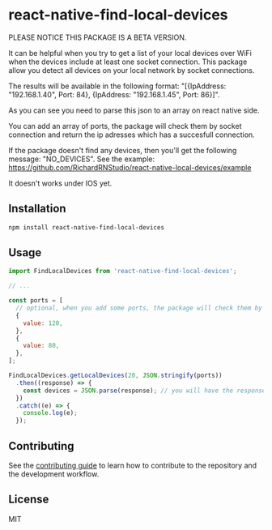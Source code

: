 # react-native-find-local-devices

PLEASE NOTICE THIS PACKAGE IS A BETA VERSION.

It can be helpful when you try to get a list of your local devices over WiFi when the devices include at least one socket connection.
This package allow you detect all devices on your local network by socket connections.

The results will be available in the following format:
"[{IpAddress: "192.168.1.40", Port: 84}, {IpAddress: "192.168.1.45", Port: 86}]".

As you can see you need to parse this json to an array on react native side.

You can add an array of ports, the package will check them by socket connection and return the ip adresses which has a succesfull connection.

If the package doesn't find any devices, then you'll get the following message: "NO_DEVICES".
See the example: https://github.com/RichardRNStudio/react-native-local-devices/example

It doesn't works under IOS yet.

## Installation

```sh
npm install react-native-find-local-devices
```

## Usage

```js
import FindLocalDevices from 'react-native-find-local-devices';

// ...

const ports = [
  // optional, when you add some ports, the package will check them by socket connection
  {
    value: 120,
  },
  {
    value: 80,
  },
];

FindLocalDevices.getLocalDevices(20, JSON.stringify(ports))
  .then((response) => {
    const devices = JSON.parse(response); // you will have the response as a string so you've to parse that
  })
  .catch((e) => {
    console.log(e);
  });
```

## Contributing

See the [contributing guide](CONTRIBUTING.md) to learn how to contribute to the repository and the development workflow.

## License

MIT
